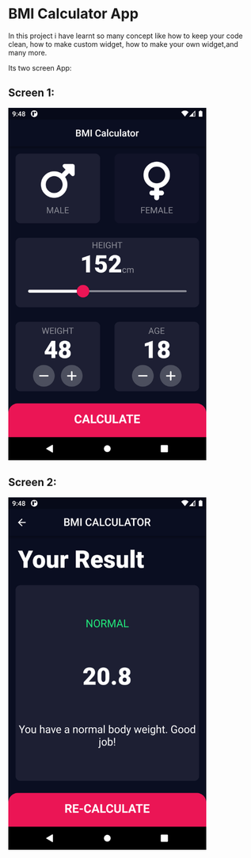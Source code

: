 
# BMI Calculator App

In this project i have learnt so many concept like how to keep your code clean,
how to make custom widget, how to make your own widget,and many more.

Its two screen App:




## Screen 1:

<img src="https://github.com/SohaibAhmad786/BMI-Calculator/blob/master/Screenshots/2.png?raw=true" width="400">

## Screen 2:
<img src="https://github.com/SohaibAhmad786/BMI-Calculator/blob/master/Screenshots/1.png?raw=true" width="400">


